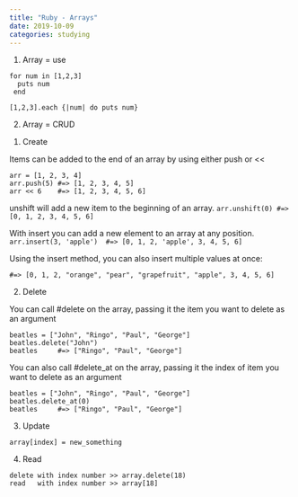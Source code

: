 ```yaml
---
title: "Ruby - Arrays"
date: 2019-10-09
categories: studying
---
```



1. Array = use 

```
for num in [1,2,3]
  puts num
 end
```

```
[1,2,3].each {|num| do puts num}
```


2. Array = CRUD

1) Create

Items can be added to the end of an array by using either push or <<
```
arr = [1, 2, 3, 4]
arr.push(5) #=> [1, 2, 3, 4, 5]
arr << 6    #=> [1, 2, 3, 4, 5, 6]
```
unshift will add a new item to the beginning of an array.
```arr.unshift(0) #=> [0, 1, 2, 3, 4, 5, 6]```

With insert you can add a new element to an array at any position.
```arr.insert(3, 'apple')  #=> [0, 1, 2, 'apple', 3, 4, 5, 6]```

Using the insert method, you can also insert multiple values at once:
```arr.insert(3, 'orange', 'pear', 'grapefruit')
#=> [0, 1, 2, "orange", "pear", "grapefruit", "apple", 3, 4, 5, 6]
```

2) Delete

You can call #delete on the array, passing it the item you want to delete as an argument
```
beatles = ["John", "Ringo", "Paul", "George"]
beatles.delete("John")
beatles     #=> ["Ringo", "Paul", "George"]
```
You can also call #delete_at on the array, passing it the index of item you want to delete as an argument
```
beatles = ["John", "Ringo", "Paul", "George"]
beatles.delete_at(0)
beatles     #=> ["Ringo", "Paul", "George"]
```

3) Update

```array[index] = new_something ```

4) Read
```
delete with index number >> array.delete(18)
read   with index number >> array[18]
```

